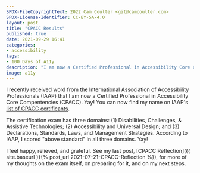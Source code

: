 ```yaml
---
SPDX-FileCopyrightText: 2022 Cam Coulter <git@camcoulter.com>
SPDX-License-Identifier: CC-BY-SA-4.0
layout: post
title: "CPACC Results"
published: true
date: 2021-09-29 16:41
categories:
- accessibility
tags:
- 100 Days of A11y
description: "I am now a Certified Professional in Accessibility Core Competencies!"
image: a11y
---
```


I recently received word from the International Association of Accessibility Professionals (IAAP) that I am now a Certified Professional in Accessibility Core Compentencies (CPACC). Yay! You can now find my name on IAAP's [list of CPACC certificants](https://www.accessibilityassociation.org/s/cpacc-certificants).

The certification exam has three domains: (1) Disabilities, Challenges, & Assistive Technologies; (2) Accessibility and Universal Design; and (3) Declarations, Standards, Laws, and Management Strategies. According to IAAP, I scored "above standard" in all three domains. Yay!

I feel happy, relieved, and grateful. See my last post, [CPACC Reflection]({{ site.baseurl }}{% post_url 2021-07-21-CPACC-Reflection %}), for more of my thoughts on the exam itself, on preparing for it, and on my next steps.

